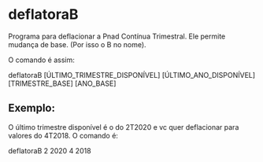 # deflatoraB

Programa para deflacionar a Pnad Contínua Trimestral.
Ele permite mudança de base. (Por isso o B no nome).

O comando é assim:

deflatoraB	[ÚLTIMO_TRIMESTRE_DISPONÍVEL]	[ÚLTIMO_ANO_DISPONÍVEL]	[TRIMESTRE_BASE]	[ANO_BASE]

## Exemplo:
O último trimestre disponível é o do 2T2020 e vc quer deflacionar para valores do 4T2018.
O comando é:

  deflatoraB 2 2020 4 2018
